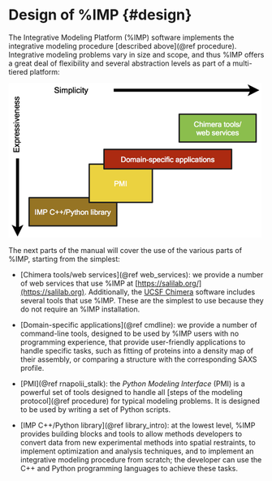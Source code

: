 Design of %IMP {#design}
==============

The Integrative Modeling Platform (%IMP) software implements the
integrative modeling procedure [described above](@ref procedure).
Integrative modeling
problems vary in size and scope, and thus %IMP offers a great deal of
flexibility and several abstraction levels as part of a multi-tiered
platform:

<img class="textfigure" src="imp-design.png"
     alt="IMP software design">

The next parts of the manual will cover the use of the various parts of
%IMP, starting from the simplest:

 - [Chimera tools/web services](@ref web_services):
   we provide a number of web services that
   use %IMP at [https://salilab.org/](https://salilab.org). Additionally,
   the [UCSF Chimera](http://www.cgl.ucsf.edu/chimera/) software includes
   several tools that use %IMP. These are the simplest to use because they
   do not require an %IMP installation.

 - [Domain-specific applications](@ref cmdline):
   we provide a number of command-line tools, designed to be used by %IMP
   users with no programming experience, that provide user-friendly
   applications to handle specific tasks, such as fitting of proteins into
   a density map of their assembly, or comparing a structure with the
   corresponding SAXS profile.

 - [PMI](@ref rnapolii_stalk):
   the _Python Modeling Interface_ (PMI) is a powerful set of tools designed
   to handle all [steps of the modeling protocol](@ref procedure) for
   typical modeling problems. It is designed to be used by writing a set of
   Python scripts.

 - [IMP C++/Python library](@ref library_intro): at the lowest level,
   %IMP provides building blocks and tools to allow methods developers to
   convert data from new experimental methods into spatial restraints,
   to implement optimization and analysis techniques, and to implement an
   integrative modeling procedure from scratch; the developer can use the
   C++ and Python programming languages to achieve these tasks.
